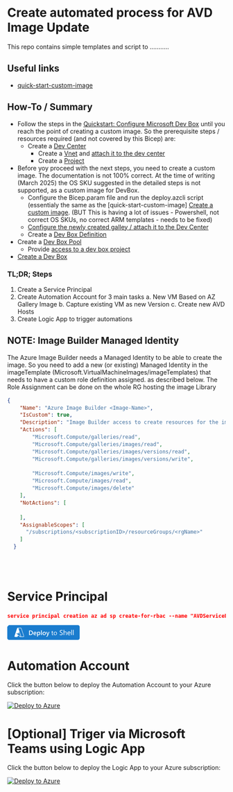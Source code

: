 # Create automated process for AVD Image Update 
This repo contains simple templates and script to ...........

## Useful links
- [quick-start-custom-image](https://github.com/Azure/azure-quickstart-templates/blob/master/quickstarts/microsoft.devcenter/devbox-with-customized-image/customized-image/customized-image.bicep)

##  How-To / Summary
- Follow the steps in the [Quickstart: Configure Microsoft Dev Box](https://learn.microsoft.com/en-us/azure/dev-box/quickstart-configure-dev-box-service) until you reach the point of creating a custom image. So the prerequisite steps / resources required (and not covered by this Bicep) are:
    - Create a [Dev Center](https://learn.microsoft.com/en-us/azure/dev-box/quickstart-configure-dev-box-service#create-a-dev-center)
        - Create a [Vnet](https://learn.microsoft.com/en-us/azure/dev-box/how-to-configure-network-connections?tabs=AzureADJoin#create-a-virtual-network-and-subnet) and [attach it to the dev center](https://learn.microsoft.com/en-us/azure/dev-box/how-to-configure-network-connections?tabs=AzureADJoin#attach-a-network-connection-to-a-dev-center)
        - Create a [Project](https://learn.microsoft.com/en-us/azure/dev-box/quickstart-configure-dev-box-service#create-a-project)
- Before yoy proceed with the next steps, you need to create a custom image. The documentation is not 100% correct. At the time of writing (March 2025) the OS SKU suggested in the detailed steps is not supported, as a custom image for DevBox. 
    - Configure the Bicep.param file and run the deploy.azcli script (essentialy the same as the [quick-start-custom-image] [Create a custom image](https://learn.microsoft.com/en-us/azure/dev-box/how-to-customize-devbox-azure-image-builder). (BUT This is having a lot of issues - Powershell, not correct OS SKUs, no correct ARM templates - needs to be fixed)
    - [Configure the newly created galley / attach it to the Dev Center](https://learn.microsoft.com/en-us/azure/dev-box/how-to-configure-azure-compute-gallery#attach-a-gallery-to-a-dev-center)
    - Create a [Dev Box Definition](https://learn.microsoft.com/en-us/azure/dev-box/quickstart-configure-dev-box-service#create-a-dev-box-definition)
- Create a [Dev Box Pool](https://learn.microsoft.com/en-us/azure/dev-box/quickstart-configure-dev-box-service#create-a-dev-box-pool)
    - Provide [access to a dev box project](https://learn.microsoft.com/en-us/azure/dev-box/quickstart-configure-dev-box-service#provide-access-to-a-dev-box-project)
- [Create a Dev Box](https://learn.microsoft.com/en-us/azure/dev-box/quickstart-create-dev-box?tabs=no-existing-dev-boxes#create-a-dev-box)

### TL;DR; Steps
1. Create a Service Principal 
2. Create Automation Account for 3 main tasks 
    a. New VM Based on AZ Gallery Image
    b. Capture existing VM as new Version
    c. Create new AVD Hosts
3. Create Logic App to trigger automations


## NOTE: Image Builder Managed Identity
The Azure Image Builder needs a Managed Identity to be able to create the image. So you need to add a new (or existing) Managed Identity in the imageTemplate (Microsoft.VirtualMachineImages/imageTemplates) that needs to have a custom role definition assigned. as described below. The Role Assignment can be done on the whole RG hosting the image Library

```json
{
    "Name": "Azure Image Builder <Image-Name>",
    "IsCustom": true,
    "Description": "Image Builder access to create resources for the image build, you should delete or split out as appropriate",
    "Actions": [
        "Microsoft.Compute/galleries/read",
        "Microsoft.Compute/galleries/images/read",
        "Microsoft.Compute/galleries/images/versions/read",
        "Microsoft.Compute/galleries/images/versions/write",

        "Microsoft.Compute/images/write",
        "Microsoft.Compute/images/read",
        "Microsoft.Compute/images/delete"
    ],
    "NotActions": [
  
    ],
    "AssignableScopes": [
      "/subscriptions/<subscriptionID>/resourceGroups/<rgName>"
    ]
  }





```

# Service Principal
```json
service principal creation az ad sp create-for-rbac --name "AVDServicePrincipal" --role "Contributor"
```
[![Launch Cloud Shell](https://github.com/MS-WORKLAB/avd_automation/blob/main/templates/more/button.png)](https://shell.azure.com/?shell=AzurePowerShell)

# Automation Account

Click the button below to deploy the Automation Account to your Azure subscription:


[![Deploy to Azure](https://aka.ms/deploytoazurebutton)](https://portal.azure.com/#create/Microsoft.Template/uri/https%3A%2F%2Fraw.githubusercontent.com%2FMS-WORKLAB%2Favd_automation%2Fmain%2Ftemplates%2Fautomation%2Fazuredeploy.json)

# [Optional] Triger via Microsoft Teams using Logic App

Click the button below to deploy the Logic App to your Azure subscription:

[![Deploy to Azure](https://aka.ms/deploytoazurebutton)](https://portal.azure.com/#create/Microsoft.Template/uri/https%3A%2F%2Fraw.githubusercontent.com%2FMS-WORKLAB%2Favd_automation%2Fmain%2Ftemplates%2Flogicapp%2Fazuredeploy.json)

